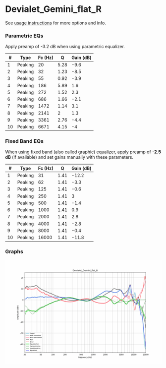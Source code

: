 # Devialet_Gemini_flat_R
See [usage instructions](https://github.com/jaakkopasanen/AutoEq#usage) for more options and info.

### Parametric EQs
Apply preamp of -3.2 dB when using parametric equalizer.

|   # | Type    |   Fc (Hz) |    Q |   Gain (dB) |
|-----|---------|-----------|------|-------------|
|   1 | Peaking |        20 | 5.28 |        -9.6 |
|   2 | Peaking |        32 | 1.23 |        -8.5 |
|   3 | Peaking |        55 | 0.92 |        -3.9 |
|   4 | Peaking |       186 | 5.89 |         1.6 |
|   5 | Peaking |       272 | 1.52 |         2.3 |
|   6 | Peaking |       686 | 1.66 |        -2.1 |
|   7 | Peaking |      1472 | 1.14 |         3.1 |
|   8 | Peaking |      2141 | 2    |         1.3 |
|   9 | Peaking |      3361 | 2.76 |        -4.4 |
|  10 | Peaking |      6671 | 4.15 |        -4   |

### Fixed Band EQs
When using fixed band (also called graphic) equalizer, apply preamp of **-2.5 dB** (if available) and set gains manually with these parameters.

|   # | Type    |   Fc (Hz) |    Q |   Gain (dB) |
|-----|---------|-----------|------|-------------|
|   1 | Peaking |        31 | 1.41 |       -12.2 |
|   2 | Peaking |        62 | 1.41 |        -3.3 |
|   3 | Peaking |       125 | 1.41 |        -0.6 |
|   4 | Peaking |       250 | 1.41 |         3   |
|   5 | Peaking |       500 | 1.41 |        -1.4 |
|   6 | Peaking |      1000 | 1.41 |         0.9 |
|   7 | Peaking |      2000 | 1.41 |         2.8 |
|   8 | Peaking |      4000 | 1.41 |        -2.8 |
|   9 | Peaking |      8000 | 1.41 |        -0.4 |
|  10 | Peaking |     16000 | 1.41 |       -11.8 |

### Graphs
![](./Devialet_Gemini_flat_R.png)
